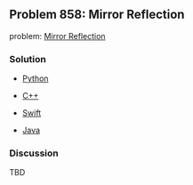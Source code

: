 ## Problem 858: Mirror Reflection

problem: [Mirror Reflection](https://leetcode.com/problems/mirror-reflection/)

### Solution

- [Python](../python/problem858.py)

- [C++](../cpp/problem858.cpp)

- [Swift](../swift/problem858.swift)

- [Java](../java/problem858.java)

### Discussion

TBD

